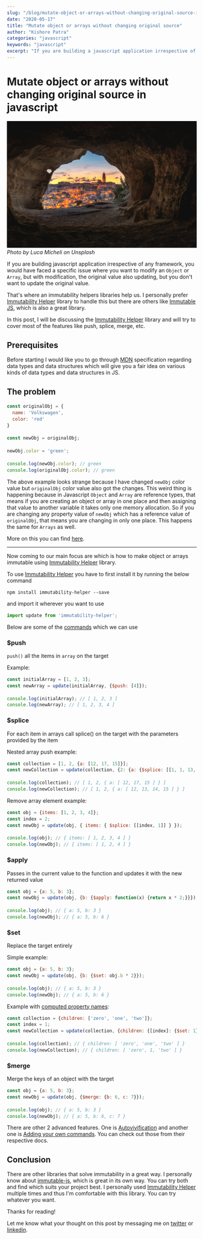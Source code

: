 ```yaml
---
slug: "/blog/mutate-object-or-arrays-without-changing-original-source-in-javascript"
date: "2020-05-17"
title: "Mutate object or arrays without changing original source"
author: "Kishore Patra"
categories: "javascript"
keywords: "javascript"
excerpt: "If you are building a javascript application irrespective of any framework, you would have faced a specific issue where you want to modify..."
---
```


# Mutate object or arrays without changing original source in javascript

![rctx-contextmenu](banner.jpg "Photo by Luca Micheli on Unsplash")
*Photo by Luca Micheli on Unsplash*

If you are building javascript application irrespective of any framework, you would have faced a specific issue where you want to modify an `Object` or `Array`, but with modification, the original value also updating, but you don't want to update the original value.

That's where an immutability helpers libraries help us. I personally prefer [Immutability Helper](https://github.com/kolodny/immutability-helper) library to handle this but there are others like [Immutable JS](https://github.com/kolodny/immutability-helper), which is also a great library.

In this post, I will be discussing the [Immutability Helper](https://github.com/kolodny/immutability-helper) library and will try to cover most of the features like push, splice, merge, etc.

## Prerequisites

Before starting I would like you to go through [MDN](https://developer.mozilla.org/en-US/docs/Web/JavaScript/Data_structures) specification regarding data types and data structures which will give you a fair idea on various kinds of data types and data structures in JS.


## The problem

```js
const originalObj = {
  name: 'Volkswagen',
  color: 'red'
}

const newObj = originalObj;

newObj.color = 'green';

console.log(newObj.color); // green
console.log(originalObj.color); // green
```

The above example looks strange because I have changed `newObj` color value but `originalObj` color value also got the changes. This weird thing is happening because in Javascript `Object` and `Array` are reference types, that means if you are creating an object or array in one place and then assigning that value to another variable it takes only one memory allocation. So if you are changing any property value of `newObj` which has a reference value of  `originalObj`, that means you are changing in only one place. This happens the same for `Arrays` as well.

More on this you can find [here](https://www.javascripttutorial.net/javascript-primitive-vs-reference-values/).

---

Now coming to our main focus are which is how to make object or arrays immutable using [Immutability Helper](https://github.com/kolodny/immutability-helper) library.

To use [Immutability Helper](https://github.com/kolodny/immutability-helper) you have to first install it by running the below command

```
npm install immutability-helper --save
```

and import it wherever you want to use

```js
import update from 'immutability-helper';
```

Below are some of the [commands](https://github.com/kolodny/immutability-helper#update) which we can use

### $push

`push()` all the items in `array` on the target

Example:
```js
const initialArray = [1, 2, 3];
const newArray = update(initialArray, {$push: [4]});

console.log(initialArray); // [ 1, 2, 3 ]
console.log(newArray); // [ 1, 2, 3, 4 ]
```

### $splice

For each item in arrays call splice() on the target with the parameters provided by the item

Nested array push example:

```js
const collection = [1, 2, {a: [12, 17, 15]}];
const newCollection = update(collection, {2: {a: {$splice: [[1, 1, 13, 14]]}}});

console.log(collection); // [ 1, 2, { a: [ 12, 17, 15 ] } ]
console.log(newCollection); // [ 1, 2, { a: [ 12, 13, 14, 15 ] } ]
```

Remove array element example:

```js
const obj = {items: [1, 2, 3, 4]};
const index = 2;
const newObj = update(obj, { items: { $splice: [[index, 1]] } });

console.log(obj); // { items: [ 1, 2, 3, 4 ] }
console.log(newObj); // { items: [ 1, 2, 4 ] }
```

### $apply

Passes in the current value to the function and updates it with the new returned value

```js
const obj = {a: 5, b: 3};
const newObj = update(obj, {b: {$apply: function(x) {return x * 2;}}});

console.log(obj); // { a: 5, b: 3 }
console.log(newObj); // { a: 5, b: 6 }
```

### $set

Replace the target entirely

Simple example:
```js
const obj = {a: 5, b: 3};
const newObj = update(obj, {b: {$set: obj.b * 2}});

console.log(obj); // { a: 5, b: 3 }
console.log(newObj); // { a: 5, b: 6 }
```

Example with [computed property names](https://developer.mozilla.org/en-US/docs/Web/JavaScript/Reference/Operators/Object_initializer#Computed_property_names):

```js
const collection = {children: ['zero', 'one', 'two']};
const index = 1;
const newCollection = update(collection, {children: {[index]: {$set: 1}}});

console.log(collection); // { children: [ 'zero', 'one', 'two' ] }
console.log(newCollection); // { children: [ 'zero', 1, 'two' ] }
```

### $merge

Merge the keys of an object with the target

```js
const obj = {a: 5, b: 3};
const newObj = update(obj, {$merge: {b: 6, c: 7}});

console.log(obj); // { a: 5, b: 3 }
console.log(newObj); // { a: 5, b: 6, c: 7 }
```

There are other 2 advanced features. One is [Autovivification](https://github.com/kolodny/immutability-helper#autovivification) and another one is [Adding your own commands](https://github.com/kolodny/immutability-helper#adding-your-own-commands). You can check out those from their respective docs.

## Conclusion

There are other libraries that solve immutability in a great way. I personally know about [immutable-js](https://immutable-js.github.io/immutable-js/), which is great in its own way. You can try both and find which suits your project best. I personally used [Immutability Helper](https://immutable-js.github.io/immutable-js/) multiple times and thus I'm comfortable with this library. You can try whatever you want.

Thanks for reading!

Let me know what your thought on this post by messaging me on [twitter](https://twitter.com/reachtokish) or [linkedin](https://www.linkedin.com/in/reachtokish/).
